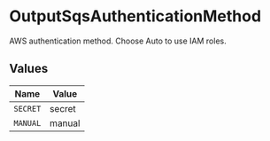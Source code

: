# OutputSqsAuthenticationMethod

AWS authentication method. Choose Auto to use IAM roles.


## Values

| Name     | Value    |
| -------- | -------- |
| `SECRET` | secret   |
| `MANUAL` | manual   |